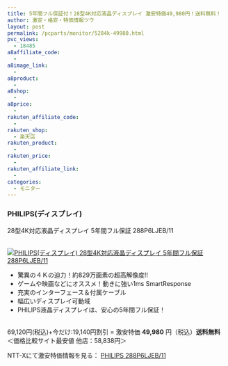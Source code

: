 ```yaml
---
title: 5年間フル保証付！28型4K対応液晶ディスプレイ 激安特価49,980円！送料無料！
author: 激安・格安・特価情報ツウ
layout: post
permalink: /pcparts/monitor/5284k-49980.html
pvc_views:
  - 18485
a8affiliate_code:
  - 
a8image_link:
  - 
a8product:
  - 
a8shop:
  - 
a8price:
  - 
rakuten_affiliate_code:
  - 
rakuten_shop:
  - 楽天店
rakuten_product:
  - 
rakuten_price:
  - 
rakuten_affiliate_link:
  - 
categories:
  - モニター
---
```

### PHILIPS(ディスプレイ)  
28型4K対応液晶ディスプレイ 5年間フル保証 288P6LJEB/11

<div class="img-bg2 img_L">
  <a href="http://px.a8.net/svt/ejp?a8mat=ZYP6S+8IMA3E+S1Q+BWGDT&#038;a8ejpredirect=http://nttxstore.jp/_II_PH14694171" target="_blank"><br /> <img border="0" alt="PHILIPS(ディスプレイ) 28型4K対応液晶ディスプレイ 5年間フル保証 288P6LJEB/11" src="http://i2.wp.com/image.nttxstore.jp/l2_images/P/PH/PH14694171.jpg?w=120" data-recalc-dims="1" /></a>
</div>

<!--more-->

  * 驚異の４Ｋの迫力！約829万画素の超高解像度!!
  * ゲームや映画などにオススメ！動きに強い1ms SmartResponse
  * 充実のインターフェース＆付属ケーブル
  * 幅広いディスプレイ可動域
  * PHILIPS液晶ディスプレイは、安心の5年間フル保証！

<br clear="all" />69,120円(税込)+今だけ:19,140円割引 = 激安特価 <span class="tokka-price"><strong>49,980</strong></span> 円（税込）**送料無料**  
＜価格比較サイト最安値 他店：58,838円＞  
  
NTT-Xにて激安特価情報を見る： <span class="fs150p"><a href="http://px.a8.net/svt/ejp?a8mat=ZYP6S+8IMA3E+S1Q+BWGDT&#038;a8ejpredirect=http://nttxstore.jp/_II_PH14694171" target="_blank">PHILIPS 288P6LJEB/11</a></span>